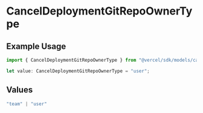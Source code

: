 # CancelDeploymentGitRepoOwnerType

## Example Usage

```typescript
import { CancelDeploymentGitRepoOwnerType } from "@vercel/sdk/models/canceldeploymentop.js";

let value: CancelDeploymentGitRepoOwnerType = "user";
```

## Values

```typescript
"team" | "user"
```